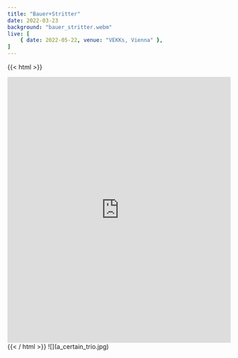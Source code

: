 ```yaml
---
title: "Bauer+Stritter"
date: 2022-03-23
background: "bauer_stritter.webm"
live: [
    { date: 2022-05-22, venue: "VEKKs, Vienna" },
]
---
```

{{< html >}}
<iframe width="100%" height="600px" src="https://www.youtube.com/embed/cAn961_2BSM" title="YouTube video player" frameborder="0" allow="accelerometer; autoplay; clipboard-write; encrypted-media; gyroscope; picture-in-picture" allowfullscreen></iframe>
{{< / html >}}
![](a_certain_trio.jpg)
